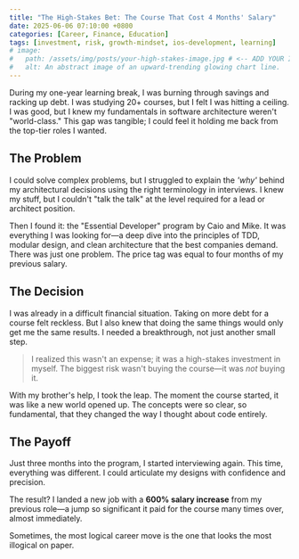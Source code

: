 ```yaml
---
title: "The High-Stakes Bet: The Course That Cost 4 Months' Salary"
date: 2025-06-06 07:10:00 +0800
categories: [Career, Finance, Education]
tags: [investment, risk, growth-mindset, ios-development, learning]
# image:
#   path: /assets/img/posts/your-high-stakes-image.jpg # <-- ADD YOUR IMAGE PATH HERE
#   alt: An abstract image of an upward-trending glowing chart line.
---
```


During my one-year learning break, I was burning through savings and racking up debt. I was studying 20+ courses, but I felt I was hitting a ceiling. I was good, but I knew my fundamentals in software architecture weren't "world-class." This gap was tangible; I could feel it holding me back from the top-tier roles I wanted.

## The Problem

I could solve complex problems, but I struggled to explain the *'why'* behind my architectural decisions using the right terminology in interviews. I knew my stuff, but I couldn't "talk the talk" at the level required for a lead or architect position.

Then I found it: the "Essential Developer" program by Caio and Mike. It was everything I was looking for—a deep dive into the principles of TDD, modular design, and clean architecture that the best companies demand. There was just one problem. The price tag was equal to four months of my previous salary.

## The Decision

I was already in a difficult financial situation. Taking on more debt for a course felt reckless. But I also knew that doing the same things would only get me the same results. I needed a breakthrough, not just another small step.

> I realized this wasn't an expense; it was a high-stakes investment in myself. The biggest risk wasn't buying the course—it was *not* buying it.

With my brother's help, I took the leap. The moment the course started, it was like a new world opened up. The concepts were so clear, so fundamental, that they changed the way I thought about code entirely.

## The Payoff

Just three months into the program, I started interviewing again. This time, everything was different. I could articulate my designs with confidence and precision.

The result? I landed a new job with a **600% salary increase** from my previous role—a jump so significant it paid for the course many times over, almost immediately.

Sometimes, the most logical career move is the one that looks the most illogical on paper.